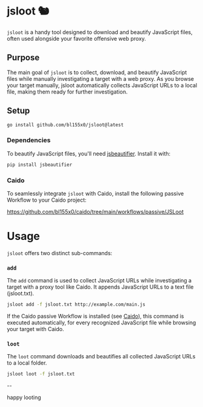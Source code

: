 # jsloot 🐿

`jsloot` is a handy tool designed to download and beautify JavaScript files, often used alongside your favorite offensive web proxy.

## Purpose

The main goal of `jsloot` is to collect, download, and beautify JavaScript files while manually investigating a target with a web proxy. 
As you browse your target manually, jsloot automatically collects JavaScript URLs to a local file, making them ready for further investigation.

## Setup

```bash
go install github.com/bl155x0/jsloot@latest
```

### Dependencies

To beautify JavaScript files, you'll need [jsbeautifier](https://pypi.org/project/jsbeautifier/). Install it with:

```bash
pip install jsbeautifier
```

### Caido

To seamlessly integrate `jsloot` with Caido, install the following passive Workflow to your Caido project:

https://github.com/bl155x0/caido/tree/main/workflows/passive/JSLoot


# Usage
`jsloot` offers two distinct sub-commands:


### `add`
The `add` command is used to collect JavaScript URLs while investigating a target with a proxy tool like Caido. 
It appends JavaScript URLs to a text file (jsloot.txt).

```bash
jsloot add -f jsloot.txt http://example.com/main.js
```
If the Caido passive Workflow is installed (see [Caido](#Caido)), this command is executed automatically,
for every recognized JavaScript file while browsing your target with Caido.

### `loot`

The `loot` command downloads and beautifies all collected JavaScript URLs to a local folder.
``` bash
jsloot loot -f jsloot.txt
```



--

happy looting
